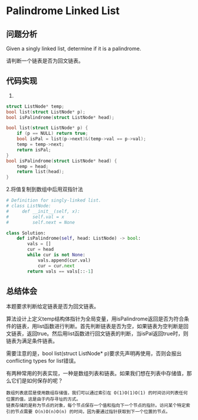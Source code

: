 #  Palindrome Linked List

## 问题分析

Given a singly linked list, determine if it is a palindrome.

请判断一个链表是否为回文链表。


## 代码实现

1.
``` C
struct ListNode* temp;
bool list(struct ListNode* p);
bool isPalindrome(struct ListNode* head);

bool list(struct ListNode* p) {
    if (p == NULL) return true;
    bool isPal = list(p->next)&(temp->val == p->val);
    temp = temp->next;
    return isPal;
}
bool isPalindrome(struct ListNode* head) {
    temp = head;
    return list(head);
}
```

2.将值复制到数组中后用双指针法
```python
# Definition for singly-linked list.
# class ListNode:
#     def __init__(self, x):
#         self.val = x
#         self.next = None

class Solution:
    def isPalindrome(self, head: ListNode) -> bool:
        vals = []
        cur = head
        while cur is not None:
            vals.append(cur.val)
            cur = cur.next
        return vals == vals[::-1]
```

## 总结体会

本题要求判断给定链表是否为回文链表。

算法设计上定义temp结构体指针为全局变量，用isPalindrome返回是否为符合条件的链表，用list函数进行判断。首先判断链表是否为空，如果链表为空判断是回文链表，返回true。然后用list函数进行回文链表的判断，当isPal返回true时，则链表为满足条件链表。

需要注意的是，bool list(struct ListNode* p)要求先声明再使用，否则会报出conflicting types for list错误。

有两种常用的列表实现，一种是数组列表和链表。如果我们想在列表中存储值，那么它们是如何保存的呢？

    数组列表底层是使用数组存储值，我们可以通过索引在 O(1)O(1)O(1) 的时间访问列表任何位置的值，这是由于内存寻址的方式。
    链表存储的是称为节点的对象，每个节点保存一个值和指向下一个节点的指针。访问某个特定索引的节点需要 O(n)O(n)O(n) 的时间，因为要通过指针获取到下一个位置的节点。